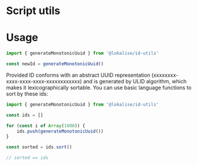 # Script utils

# Usage

```typescript
import { generateMonotonicUuid } from '@lokalise/id-utils'

const newId = generateMonotonicUuid()
```

Provided ID conforms with an abstract UUID representation
(xxxxxxxx-xxxx-xxxx-xxxx-xxxxxxxxxxxx) and is generated by ULID
algorithm, which makes it lexicographically sortable. You can use
basic language functions to sort by these ids:

```typescript
import { generateMonotonicUuid } from '@lokalise/id-utils'

const ids = []

for (const i of Array(1000)) {
	ids.push(generateMonotonicUuid())
}

const sorted = ids.sort()

// sorted == ids
```
